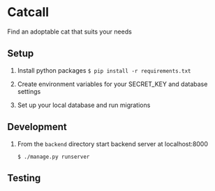 # Catcall
Find an adoptable cat that suits your needs

## Setup

1. Install python packages
    `$ pip install -r requirements.txt`

2. Create environment variables for your SECRET_KEY and database settings

3. Set up your local database and run migrations

## Development

1. From the `backend` directory start backend server at localhost:8000

   `$ ./manage.py runserver`

## Testing


